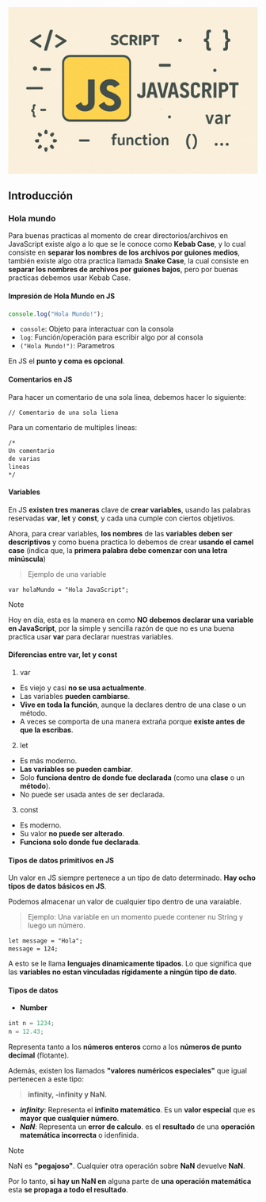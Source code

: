 ![Portada del curso](IMGs/Image-JS.png)

## Introducción


### Hola mundo 

Para buenas practicas al momento de crear directorios/archivos en JavaScript existe algo a lo que se le conoce como **Kebab Case**, y lo cual consiste en **separar los nombres de los archivos por guiones medios**, también existe algo otra practica llamada **Snake Case**, la cual consiste en **separar los nombres de archivos por guiones bajos**, pero por buenas practicas debemos usar Kebab Case.

#### Impresión de Hola Mundo en JS

```js
console.log("Hola Mundo!");
```

- `console`: Objeto para interactuar con la consola
- `log`: Función/operación para escribir algo por al consola
- `("Hola Mundo!")`: Parametros

En JS el **punto y coma es opcional**.

#### Comentarios en JS

Para hacer un comentario de una sola linea, debemos hacer lo siguiente:

```JS
// Comentario de una sola liena 
```

Para un comentario de multiples lineas:

```JS
/*
Un comentario
de varias 
lineas
*/
```


#### Variables

En JS **existen tres maneras** clave de **crear variables**, usando las palabras reservadas **var**, **let** y **const**, y cada una cumple con ciertos objetivos.

Ahora, para crear variables, **los nombres** de las **variables deben ser descriptivos** y como buena practica lo debemos de crear **usando el camel case** (indica que, la **primera palabra debe comenzar con una letra minúscula**)

> Ejemplo de una variable

```JS
var holaMundo = "Hola JavaScript";
```

> [!NOTE]
> Hoy en día, esta es la manera en como **NO debemos declarar una variable en JavaScript**, por la simple y sencilla razón de que no es una buena practica usar **var** para declarar nuestras variables.


#### Diferencias entre var, let y const

1. var
- Es viejo y casi **no se usa actualmente**.
- Las variables **pueden cambiarse**.
- **Vive en toda la función**, aunque la declares dentro de una clase o un método.
- A veces se comporta de una manera extraña porque **existe antes de que la escribas**.

2. let
- Es más moderno.
- **Las variables se pueden cambiar**.
- Solo **funciona dentro de donde fue declarada** (como una **clase** o un **método**).
- No puede ser usada antes de ser declarada.

3. const
- Es moderno.
- Su valor **no puede ser alterado**.
- **Funciona solo donde fue declarada**.

#### Tipos de datos primitivos en JS

Un valor en JS siempre pertenece a un tipo de dato determinado. **Hay ocho tipos de datos básicos en JS**.

Podemos almacenar un valor de cualquier tipo dentro de una varaiable.

> Ejemplo: Una variable en un momento puede contener nu String y luego un número.

```JS
let message = "Hola";
message = 124;
```

A esto se le llama **lenguajes dinamicamente tipados**.
Lo que significa que las **variables no estan vinculadas rígidamente a ningún tipo de dato**.

#### Tipos de datos 

- **Number**
```js
int n = 1234;
n = 12.43;
```

Representa tanto a los **números enteros** como a los **números de punto decimal** (flotante).

Además, existen los llamados **"valores numéricos especiales"** que igual pertenecen a este tipo:

> **infinity, -infinity y NaN.**

- **_infinity_**: Representa el **infinito matemático**. Es un **valor especial** que es **mayor que cualquier número**.
- **_NaN_**: Representa un **error de calculo**. es el **resultado** de una **operación matemática incorrecta** o idenfinida.

> [!NOTE]
> NaN es **"pegajoso"**. Cualquier otra operación sobre **NaN** devuelve **NaN**.

Por lo tanto, **si hay un NaN en** alguna parte de **una operación matemática** esta **se propaga a todo el resultado**.

